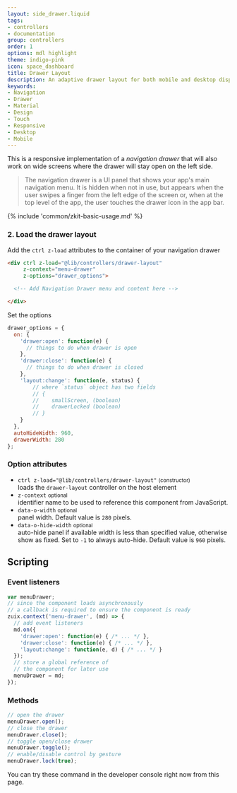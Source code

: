 ```yaml
---
layout: side_drawer.liquid
tags:
- controllers
- documentation
group: controllers
order: 1
options: mdl highlight
theme: indigo-pink
icon: space_dashboard
title: Drawer Layout
description: An adaptive drawer layout for both mobile and desktop displays, gestures enabled.
keywords:
- Navigation
- Drawer
- Material
- Design
- Touch
- Responsive
- Desktop
- Mobile
---
```


This is a responsive implementation of a *navigation drawer* that will also work on wide screens where the drawer will
stay open on the left side.

<blockquote cite="https://developer.android.com/guide/navigation/navigation-ui#add_a_navigation_drawer">
The navigation drawer is a UI panel that shows your app's main navigation menu.
It is hidden when not in use, but appears when the user swipes a finger from the left edge of the screen or,
when at the top level of the app, the user touches the drawer icon in the app bar.
</blockquote>

{% include 'common/zkit-basic-usage.md' %}

### 2. Load the drawer layout

Add the `ctrl z-load` attributes to the container of your navigation drawer
```html
<div ctrl z-load="@lib/controllers/drawer-layout"
     z-context="menu-drawer"
     z-options="drawer_options">

  <!-- Add Navigation Drawer menu and content here -->

</div>
```

Set the options

```js
drawer_options = {
  on: {
    'drawer:open': function(e) {
      // things to do when drawer is open
    },
    'drawer:close': function(e) {
      // things to do when drawer is closed
    },
    'layout:change': function(e, status) {
        // where `status` object has two fields
        // {
        //    smallScreen, (boolean)
        //    drawerLocked (boolean)
        // }
    }
  },
  autoHideWidth: 960,
  drawerWidth: 280
};
```

### Option attributes

- `ctrl z-load="@lib/controllers/drawer-layout"` <small>(constructor)</small>  
  loads the `drawer-layout` controller on the host element
- `z-context` <small>optional</small>  
  identifier name to be used to reference this component from JavaScript.
- `data-o-width` <small>optional</small>  
  panel width. Default value is `280` pixels.
- `data-o-hide-width` <small>optional</small>  
  auto-hide panel if available width is less than specified value, otherwise show as fixed.
  Set to `-1` to always auto-hide. Default value is `960` pixels.


## Scripting

### Event listeners

```js
var menuDrawer;
// since the component loads asynchronously
// a callback is required to ensure the component is ready
zuix.context('menu-drawer', (md) => {
  // add event listeners
  md.on({
    'drawer:open': function(e) { /* ... */ },
    'drawer:close': function(e) { /* ... */ },
    'layout:change': function(e, d) { /* ... */ }
  });
  // store a global reference of
  // the component for later use
  menuDrawer = md;
});
```

### Methods

```js
// open the drawer
menuDrawer.open();
// close the drawer
menuDrawer.close();
// toggle open/close drawer
menuDrawer.toggle();
// enable/disable control by gesture
menuDrawer.lock(true);
```

You can try these command in the developer console right now from this page.
